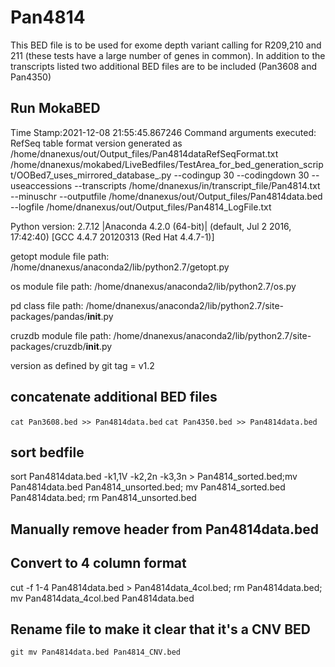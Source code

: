 # Pan4814
This BED file is to be used for exome depth variant calling for R209,210 and 211 (these tests have a large number of genes in common).
In addition to the transcripts listed two additional BED files are to be included (Pan3608 and Pan4350)

## Run MokaBED

Time Stamp:2021-12-08 21:55:45.867246
Command arguments executed:
RefSeq table format version generated as /home/dnanexus/out/Output_files/Pan4814dataRefSeqFormat.txt
/home/dnanexus/mokabed/LiveBedfiles/TestArea_for_bed_generation_script/OOBed7_uses_mirrored_database_.py --codingup 30 --codingdown 30 --useaccessions --transcripts /home/dnanexus/in/transcript_file/Pan4814.txt --minuschr --outputfile /home/dnanexus/out/Output_files/Pan4814data.bed --logfile /home/dnanexus/out/Output_files/Pan4814_LogFile.txt 

 Python version: 2.7.12 |Anaconda 4.2.0 (64-bit)| (default, Jul  2 2016, 17:42:40) 
[GCC 4.4.7 20120313 (Red Hat 4.4.7-1)]

 getopt module file path: /home/dnanexus/anaconda2/lib/python2.7/getopt.py

 os module file path: /home/dnanexus/anaconda2/lib/python2.7/os.py

 pd class file path: /home/dnanexus/anaconda2/lib/python2.7/site-packages/pandas/__init__.py

 cruzdb module file path: /home/dnanexus/anaconda2/lib/python2.7/site-packages/cruzdb/__init__.py

version as defined by git tag = v1.2

## concatenate additional BED files
`cat Pan3608.bed >> Pan4814data.bed`
`cat Pan4350.bed >> Pan4814data.bed`

## sort bedfile
sort Pan4814data.bed -k1,1V -k2,2n -k3,3n > Pan4814_sorted.bed;mv Pan4814data.bed Pan4814_unsorted.bed; mv Pan4814_sorted.bed Pan4814data.bed; rm Pan4814_unsorted.bed

## Manually remove header from Pan4814data.bed

## Convert to 4 column format
cut -f 1-4 Pan4814data.bed > Pan4814data_4col.bed; rm Pan4814data.bed; mv Pan4814data_4col.bed Pan4814data.bed

## Rename file to make it clear that it's a CNV BED 
`git mv Pan4814data.bed Pan4814_CNV.bed`
